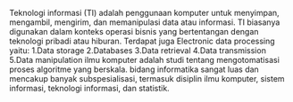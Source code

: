 Teknologi informasi (TI) adalah penggunaan komputer untuk menyimpan, mengambil, mengirim, dan memanipulasi data atau informasi. 
TI biasanya digunakan dalam konteks operasi bisnis yang bertentangan dengan teknologi pribadi atau hiburan.
Terdapat juga Electronic data processing yaitu:
1.Data storage
2.Databases
3.Data retrieval
4.Data transmission
5.Data manipulation
ilmu komputer adalah studi tentang mengotomatisasi proses algoritme yang berskala. 
bidang informatika sangat luas dan mencakup banyak subspesialisasi, termasuk disiplin ilmu komputer, sistem informasi, 
teknologi informasi, dan statistik.